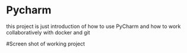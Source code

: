 # Pycharm
this project is just introduction of how to use PyCharm and how to work collaboratively with docker and git

#Screen shot of working project

